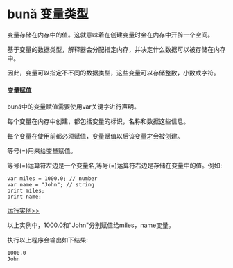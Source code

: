 # bună 变量类型

变量存储在内存中的值。这就意味着在创建变量时会在内存中开辟一个空间。

基于变量的数据类型，解释器会分配指定内存，并决定什么数据可以被存储在内存中。

因此，变量可以指定不不同的数据类型，这些变量可以存储整数，⼩数或字符。

#### 变量赋值

bună中的变量赋值需要使用var关键字进行声明。

每个变量在内存中创建，都包括变量的标识，名称和数据这些信息。

每个变量在使用前都必须赋值，变量赋值以后该变量才会被创建。

等号\(=\)用来给变量赋值。

等号\(=\)运算符左边是一个变量名,等号\(=\)运算符右边是存储在变量中的值。例如:

```
var miles = 1000.0; // number
var name = "John"; // string
print miles;
print name;
```

[运行实例>>](https://buna.bacx.io/run.html?model=Buna3_1)

以上实例中，1000.0和"John"分别赋值给miles，name变量。

执行以上程序会输出如下结果:

```
1000.0 
John
```



